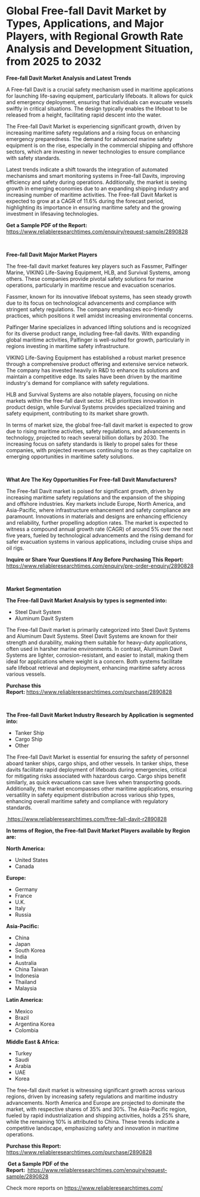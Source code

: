 <p><h1>Global Free-fall Davit Market by Types, Applications, and Major Players, with Regional Growth Rate Analysis and Development Situation, from 2025 to 2032</h1></p><p><strong>Free-fall Davit Market Analysis and Latest Trends</strong></p>
<p><p>A Free-fall Davit is a crucial safety mechanism used in maritime applications for launching life-saving equipment, particularly lifeboats. It allows for quick and emergency deployment, ensuring that individuals can evacuate vessels swiftly in critical situations. The design typically enables the lifeboat to be released from a height, facilitating rapid descent into the water.</p><p>The Free-fall Davit Market is experiencing significant growth, driven by increasing maritime safety regulations and a rising focus on enhancing emergency preparedness. The demand for advanced marine safety equipment is on the rise, especially in the commercial shipping and offshore sectors, which are investing in newer technologies to ensure compliance with safety standards. </p><p>Latest trends indicate a shift towards the integration of automated mechanisms and smart monitoring systems in Free-fall Davits, improving efficiency and safety during operations. Additionally, the market is seeing growth in emerging economies due to an expanding shipping industry and increasing number of maritime activities. The Free-fall Davit Market is expected to grow at a CAGR of 11.6% during the forecast period, highlighting its importance in ensuring maritime safety and the growing investment in lifesaving technologies.</p></p>
<p><strong>Get a Sample PDF of the Report:&nbsp;</strong> <a href="https://www.reliableresearchtimes.com/enquiry/request-sample/2890828?utm_campaign=3504&utm_medium=2&utm_source=Github&utm_content=ia&utm_term=14032025&utm_id=free-fall-davit">https://www.reliableresearchtimes.com/enquiry/request-sample/2890828</a></p>
<p>&nbsp;</p>
<p><strong>Free-fall Davit Major Market Players</strong></p>
<p><p>The free-fall davit market features key players such as Fassmer, Palfinger Marine, VIKING Life-Saving Equipment, HLB, and Survival Systems, among others. These companies provide pivotal safety solutions for marine operations, particularly in maritime rescue and evacuation scenarios.</p><p>Fassmer, known for its innovative lifeboat systems, has seen steady growth due to its focus on technological advancements and compliance with stringent safety regulations. The company emphasizes eco-friendly practices, which positions it well amidst increasing environmental concerns.</p><p>Palfinger Marine specializes in advanced lifting solutions and is recognized for its diverse product range, including free-fall davits. With expanding global maritime activities, Palfinger is well-suited for growth, particularly in regions investing in maritime safety infrastructure.</p><p>VIKING Life-Saving Equipment has established a robust market presence through a comprehensive product offering and extensive service network. The company has invested heavily in R&D to enhance its solutions and maintain a competitive edge. Its sales have been driven by the maritime industry's demand for compliance with safety regulations.</p><p>HLB and Survival Systems are also notable players, focusing on niche markets within the free-fall davit sector. HLB prioritizes innovation in product design, while Survival Systems provides specialized training and safety equipment, contributing to its market share growth.</p><p>In terms of market size, the global free-fall davit market is expected to grow due to rising maritime activities, safety regulations, and advancements in technology, projected to reach several billion dollars by 2030. The increasing focus on safety standards is likely to propel sales for these companies, with projected revenues continuing to rise as they capitalize on emerging opportunities in maritime safety solutions.</p></p>
<p>&nbsp;</p>
<p><strong>What Are The Key Opportunities For Free-fall Davit Manufacturers?</strong></p>
<p><p>The Free-fall Davit market is poised for significant growth, driven by increasing maritime safety regulations and the expansion of the shipping and offshore industries. Key markets include Europe, North America, and Asia-Pacific, where infrastructure enhancement and safety compliance are paramount. Innovations in materials and designs are enhancing efficiency and reliability, further propelling adoption rates. The market is expected to witness a compound annual growth rate (CAGR) of around 5% over the next five years, fueled by technological advancements and the rising demand for safer evacuation systems in various applications, including cruise ships and oil rigs.</p></p>
<p><strong>Inquire or Share Your Questions If Any Before Purchasing This Report:</strong> <a href="https://www.reliableresearchtimes.com/enquiry/pre-order-enquiry/2890828?utm_campaign=3504&utm_medium=2&utm_source=Github&utm_content=ia&utm_term=14032025&utm_id=free-fall-davit">https://www.reliableresearchtimes.com/enquiry/pre-order-enquiry/2890828</a></p>
<p>&nbsp;</p>
<p><strong>Market Segmentation</strong></p>
<p><strong>The Free-fall Davit Market Analysis by types is segmented into:</strong></p>
<p><ul><li>Steel Davit System</li><li>Aluminum Davit System</li></ul></p>
<p><p>The Free-fall Davit market is primarily categorized into Steel Davit Systems and Aluminum Davit Systems. Steel Davit Systems are known for their strength and durability, making them suitable for heavy-duty applications, often used in harsher marine environments. In contrast, Aluminum Davit Systems are lighter, corrosion-resistant, and easier to install, making them ideal for applications where weight is a concern. Both systems facilitate safe lifeboat retrieval and deployment, enhancing maritime safety across various vessels.</p></p>
<p><strong>Purchase this Report:&nbsp;</strong><a href="https://www.reliableresearchtimes.com/purchase/2890828?utm_campaign=3504&utm_medium=2&utm_source=Github&utm_content=ia&utm_term=14032025&utm_id=free-fall-davit">https://www.reliableresearchtimes.com/purchase/2890828</a></p>
<p>&nbsp;</p>
<p><strong>The Free-fall Davit Market Industry Research by Application is segmented into:</strong></p>
<p><ul><li>Tanker Ship</li><li>Cargo Ship</li><li>Other</li></ul></p>
<p><p>The Free-fall Davit Market is essential for ensuring the safety of personnel aboard tanker ships, cargo ships, and other vessels. In tanker ships, these davits facilitate rapid deployment of lifeboats during emergencies, critical for mitigating risks associated with hazardous cargo. Cargo ships benefit similarly, as quick evacuations can save lives when transporting goods. Additionally, the market encompasses other maritime applications, ensuring versatility in safety equipment distribution across various ship types, enhancing overall maritime safety and compliance with regulatory standards.</p></p>
<p><a href="https://www.reliableresearchtimes.com/free-fall-davit-r2890828?utm_campaign=3504&utm_medium=2&utm_source=Github&utm_content=ia&utm_term=14032025&utm_id=free-fall-davit">&nbsp;https://www.reliableresearchtimes.com/free-fall-davit-r2890828</a></p>
<p><strong>In terms of Region, the Free-fall Davit Market Players available by Region are:</strong></p>
<p>
    <p> <strong> North America: </strong>
        <ul>
            <li>United States</li>
            <li>Canada</li>
        </ul>
        </p> 
    <p> <strong> Europe: </strong>
        <ul>
            <li>Germany</li>
            <li>France</li>
            <li>U.K.</li>
            <li>Italy</li>
            <li>Russia</li>
        </ul>
        </p> 
    <p> <strong> Asia-Pacific: </strong>
        <ul>
            <li>China</li>
            <li>Japan</li>
            <li>South Korea</li>
            <li>India</li>
            <li>Australia</li>
            <li>China Taiwan</li>
            <li>Indonesia</li>
            <li>Thailand</li>
            <li>Malaysia</li>
        </ul>
        </p> 
    <p> <strong> Latin America: </strong>
        <ul>
            <li>Mexico</li>
            <li>Brazil</li>
            <li>Argentina Korea</li>
            <li>Colombia</li>
        </ul>
        </p> 
    <p> <strong> Middle East & Africa: </strong>
        <ul>
            <li>Turkey</li>
            <li>Saudi</li>
            <li>Arabia</li>
            <li>UAE</li>
            <li>Korea</li>
        </ul>
    </p>
    </p>
<p><p>The free-fall davit market is witnessing significant growth across various regions, driven by increasing safety regulations and maritime industry advancements. North America and Europe are projected to dominate the market, with respective shares of 35% and 30%. The Asia-Pacific region, fueled by rapid industrialization and shipping activities, holds a 25% share, while the remaining 10% is attributed to China. These trends indicate a competitive landscape, emphasizing safety and innovation in maritime operations.</p></p>
<p><strong>Purchase this Report: </strong><a href="https://www.reliableresearchtimes.com/purchase/2890828?utm_campaign=3504&utm_medium=2&utm_source=Github&utm_content=ia&utm_term=14032025&utm_id=free-fall-davit">https://www.reliableresearchtimes.com/purchase/2890828</a></p>
<p>&nbsp;<strong>Get a Sample PDF of the Report:&nbsp;&nbsp;</strong><a href="https://www.reliableresearchtimes.com/enquiry/request-sample/2890828?utm_campaign=3504&utm_medium=2&utm_source=Github&utm_content=ia&utm_term=14032025&utm_id=free-fall-davit">https://www.reliableresearchtimes.com/enquiry/request-sample/2890828</a></p>
<p><strong></strong></p>
<p>Check more reports on <a href="https://www.reliableresearchtimes.com/?utm_campaign=3504&utm_medium=2&utm_source=Github&utm_content=ia&utm_term=14032025&utm_id=free-fall-davit">https://www.reliableresearchtimes.com/</a></p>